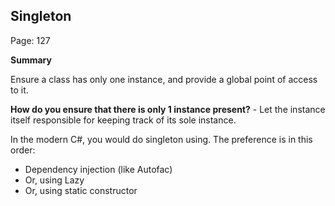 ## Singleton

Page: 127

**Summary**

Ensure a class has only one instance, and provide a global point of access to it.

**How do you ensure that there is only 1 instance present?** - Let the instance itself responsible for keeping track of its sole instance.

  
In the modern C#, you would do singleton using. The preference is in this order:
- Dependency injection (like Autofac)
- Or, using Lazy<T>
- Or, using static constructor